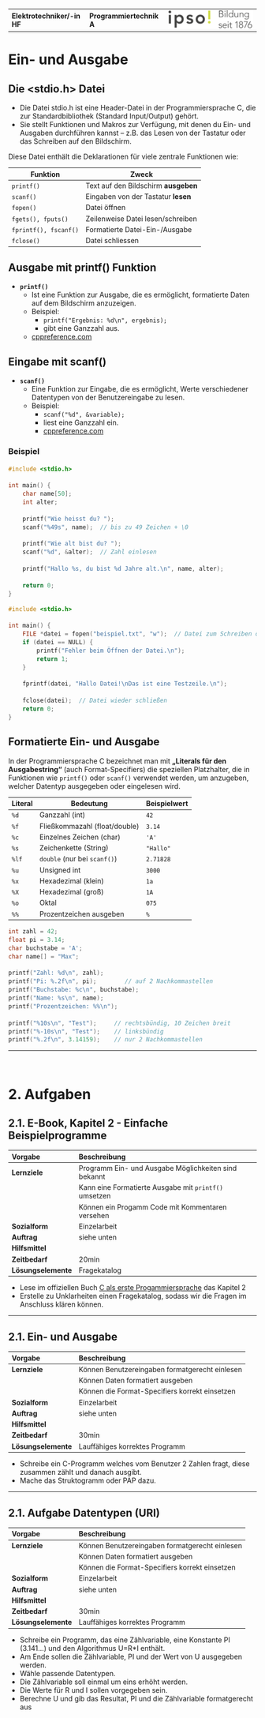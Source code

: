 |                             |                          |                                        |
| --------------------------- | ------------------------ | -------------------------------------- |
| **Elektrotechniker/-in HF** | **Programmiertechnik A** | ![IPSO Logo](./x_gitres/ipso_logo.png) |

# Ein- und Ausgabe

## Die <stdio.h> Datei

- Die Datei stdio.h ist eine Header-Datei in der Programmiersprache C, die zur Standardbibliothek (Standard Input/Output) gehört.
- Sie stellt Funktionen und Makros zur Verfügung, mit denen du Ein- und Ausgaben durchführen kannst – z.B. das Lesen von der Tastatur oder das Schreiben auf den Bildschirm.

Diese Datei enthält die Deklarationen für viele zentrale Funktionen wie:

| **Funktion**          | **Zweck**                            |
| --------------------- | ------------------------------------ |
| `printf()`            | Text auf den Bildschirm **ausgeben** |
| `scanf()`             | Eingaben von der Tastatur **lesen**  |
| `fopen()`             | Datei öffnen                         |
| `fgets(), fputs()`    | Zeilenweise Datei lesen/schreiben    |
| `fprintf(), fscanf()` | Formatierte Datei-Ein-/Ausgabe       |
| `fclose()`            | Datei schliessen                     |

## Ausgabe mit printf() Funktion

- **`printf()`**
  - Ist eine Funktion zur Ausgabe, die es ermöglicht, formatierte Daten auf dem Bildschirm anzuzeigen.
  - Beispiel:
    - `printf("Ergebnis: %d\n", ergebnis);`
    - gibt eine Ganzzahl aus.
  - [cppreference.com](https://en.cppreference.com/w/c/io/fprintf)

## Eingabe mit scanf()

- **`scanf()`**
  - Eine Funktion zur Eingabe, die es ermöglicht, Werte verschiedener Datentypen von der Benutzereingabe zu lesen.
  - Beispiel:
    - `scanf("%d", &variable);`
    - liest eine Ganzzahl ein.
    - [cppreference.com](https://en.cppreference.com/w/c/io/fscanf)

### Beispiel

```c
#include <stdio.h>

int main() {
    char name[50];
    int alter;

    printf("Wie heisst du? ");
    scanf("%49s", name);  // bis zu 49 Zeichen + \0

    printf("Wie alt bist du? ");
    scanf("%d", &alter);  // Zahl einlesen

    printf("Hallo %s, du bist %d Jahre alt.\n", name, alter);

    return 0;
}
```

```c
#include <stdio.h>

int main() {
    FILE *datei = fopen("beispiel.txt", "w");  // Datei zum Schreiben öffnen
    if (datei == NULL) {
        printf("Fehler beim Öffnen der Datei.\n");
        return 1;
    }

    fprintf(datei, "Hallo Datei!\nDas ist eine Testzeile.\n");

    fclose(datei);  // Datei wieder schließen
    return 0;
}
```

## Formatierte Ein- und Ausgabe

In der Programmiersprache C bezeichnet man mit **„Literals für den Ausgabestring“** (auch Format-Specifiers) die speziellen Platzhalter, die in Funktionen wie `printf()` oder `scanf()` verwendet werden, um anzugeben, welcher Datentyp ausgegeben oder eingelesen wird.

| **Literal** | **Bedeutung**                 | **Beispielwert** |
| ----------- | ----------------------------- | ---------------- |
| `%d`        | Ganzzahl (int)                | `42`             |
| `%f`        | Fließkommazahl (float/double) | `3.14`           |
| `%c`        | Einzelnes Zeichen (char)      | `'A'`            |
| `%s`        | Zeichenkette (String)         | `"Hallo"`        |
| `%lf`       | `double` (nur bei `scanf()`)  | `2.71828`        |
| `%u`        | Unsigned int                  | `3000`           |
| `%x`        | Hexadezimal (klein)           | `1a`             |
| `%X`        | Hexadezimal (groß)            | `1A`             |
| `%o`        | Oktal                         | `075`            |
| `%%`        | Prozentzeichen ausgeben       | `%`              |

```c
int zahl = 42;
float pi = 3.14;
char buchstabe = 'A';
char name[] = "Max";

printf("Zahl: %d\n", zahl);
printf("Pi: %.2f\n", pi);        // auf 2 Nachkommastellen
printf("Buchstabe: %c\n", buchstabe);
printf("Name: %s\n", name);
printf("Prozentzeichen: %%\n");

printf("%10s\n", "Test");     // rechtsbündig, 10 Zeichen breit
printf("%-10s\n", "Test");    // linksbündig
printf("%.2f\n", 3.14159);    // nur 2 Nachkommastellen
```

---

</br>

# 2. Aufgaben

## 2.1. E-Book, Kapitel 2 - Einfache Beispielprogramme

| **Vorgabe**         | **Beschreibung**                                      |
| :------------------ | :---------------------------------------------------- |
| **Lernziele**       | Programm Ein- und Ausgabe Möglichkeiten sind bekannt  |
|                     | Kann eine Formatierte Ausgabe mit `printf()` umsetzen |
|                     | Können ein Progamm Code mit Kommentaren versehen      |
| **Sozialform**      | Einzelarbeit                                          |
| **Auftrag**         | siehe unten                                           |
| **Hilfsmittel**     |                                                       |
| **Zeitbedarf**      | 20min                                                 |
| **Lösungselemente** | Fragekatalog                                          |

- Lese im offiziellen Buch [C als erste Progammiersprache](./x_gitres/k02-einfache-beispielprogamme.pdf) das Kapitel 2
- Erstelle zu Unklarheiten einen Fragekatalog, sodass wir die Fragen im Anschluss klären können.

---

## 2.1. Ein- und Ausgabe

| **Vorgabe**         | **Beschreibung**                               |
| :------------------ | :--------------------------------------------- |
| **Lernziele**       | Können Benutzereingaben formatgerecht einlesen |
|                     | Können Daten formatiert ausgeben               |
|                     | Können die Format-Specifiers korrekt einsetzen |
| **Sozialform**      | Einzelarbeit                                   |
| **Auftrag**         | siehe unten                                    |
| **Hilfsmittel**     |                                                |
| **Zeitbedarf**      | 30min                                          |
| **Lösungselemente** | Lauffähiges korrektes Programm                 |

- Schreibe ein C-Programm welches vom Benutzer 2 Zahlen fragt, diese zusammen zählt und danach ausgibt.
- Mache das Struktogramm oder PAP dazu.

---

## 2.1. Aufgabe Datentypen (URI)

| **Vorgabe**         | **Beschreibung**                               |
| :------------------ | :--------------------------------------------- |
| **Lernziele**       | Können Benutzereingaben formatgerecht einlesen |
|                     | Können Daten formatiert ausgeben               |
|                     | Können die Format-Specifiers korrekt einsetzen |
| **Sozialform**      | Einzelarbeit                                   |
| **Auftrag**         | siehe unten                                    |
| **Hilfsmittel**     |                                                |
| **Zeitbedarf**      | 30min                                          |
| **Lösungselemente** | Lauffähiges korrektes Programm                 |

- Schreibe ein Programm, das eine Zählvariable, eine Konstante PI (3.141...) und den Algorithmus U=R*I enthält.
- Am Ende sollen die Zählvariable, PI und der Wert von U ausgegeben werden.
- Wähle passende Datentypen.
- Die Zählvariable soll einmal um eins erhöht werden.
- Die Werte für R und I sollen vorgegeben sein.
- Berechne U und gib das Resultat, PI und die Zählvariable formatgerecht aus
